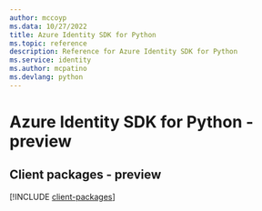 ```yaml
---
author: mccoyp
ms.data: 10/27/2022
title: Azure Identity SDK for Python
ms.topic: reference
description: Reference for Azure Identity SDK for Python
ms.service: identity
ms.author: mcpatino
ms.devlang: python
---
```

# Azure Identity SDK for Python - preview

## Client packages - preview
[!INCLUDE [client-packages](identity-client-index.md)]
